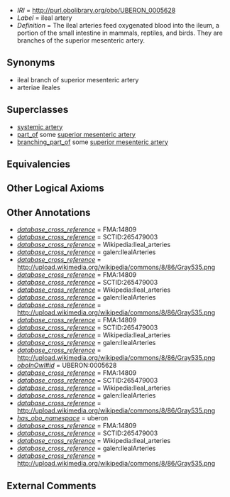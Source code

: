  * *IRI* = http://purl.obolibrary.org/obo/UBERON_0005628
 * *Label* = ileal artery
 * *Definition* = The ileal arteries feed oxygenated blood into the ileum, a portion of the small intestine in mammals, reptiles, and birds. They are branches of the superior mesenteric artery.

## Synonyms

 * ileal branch of superior mesenteric artery
 * arteriae ileales

## Superclasses

 * [systemic artery](../../UBERON/73/UBERON_0004573.md)
 * [part_of](../../BFO/50/BFO_0000050.md) some [superior mesenteric artery](../../UBERON/82/UBERON_0001182.md)
 * [branching_part_of](../../RO/80/RO_0002380.md) some [superior mesenteric artery](../../UBERON/82/UBERON_0001182.md)

## Equivalencies


## Other Logical Axioms


## Other Annotations

 * *[database_cross_reference](../../ef/oboInOwl#hasDbXref.md)* = FMA:14809
 * *[database_cross_reference](../../ef/oboInOwl#hasDbXref.md)* = SCTID:265479003
 * *[database_cross_reference](../../ef/oboInOwl#hasDbXref.md)* = Wikipedia:Ileal_arteries
 * *[database_cross_reference](../../ef/oboInOwl#hasDbXref.md)* = galen:IlealArteries
 * *[database_cross_reference](../../ef/oboInOwl#hasDbXref.md)* = http://upload.wikimedia.org/wikipedia/commons/8/86/Gray535.png
 * *[database_cross_reference](../../ef/oboInOwl#hasDbXref.md)* = FMA:14809
 * *[database_cross_reference](../../ef/oboInOwl#hasDbXref.md)* = SCTID:265479003
 * *[database_cross_reference](../../ef/oboInOwl#hasDbXref.md)* = Wikipedia:Ileal_arteries
 * *[database_cross_reference](../../ef/oboInOwl#hasDbXref.md)* = galen:IlealArteries
 * *[database_cross_reference](../../ef/oboInOwl#hasDbXref.md)* = http://upload.wikimedia.org/wikipedia/commons/8/86/Gray535.png
 * *[database_cross_reference](../../ef/oboInOwl#hasDbXref.md)* = FMA:14809
 * *[database_cross_reference](../../ef/oboInOwl#hasDbXref.md)* = SCTID:265479003
 * *[database_cross_reference](../../ef/oboInOwl#hasDbXref.md)* = Wikipedia:Ileal_arteries
 * *[database_cross_reference](../../ef/oboInOwl#hasDbXref.md)* = galen:IlealArteries
 * *[database_cross_reference](../../ef/oboInOwl#hasDbXref.md)* = http://upload.wikimedia.org/wikipedia/commons/8/86/Gray535.png
 * *[oboInOwl#id](../../id/oboInOwl#id.md)* = UBERON:0005628
 * *[database_cross_reference](../../ef/oboInOwl#hasDbXref.md)* = FMA:14809
 * *[database_cross_reference](../../ef/oboInOwl#hasDbXref.md)* = SCTID:265479003
 * *[database_cross_reference](../../ef/oboInOwl#hasDbXref.md)* = Wikipedia:Ileal_arteries
 * *[database_cross_reference](../../ef/oboInOwl#hasDbXref.md)* = galen:IlealArteries
 * *[database_cross_reference](../../ef/oboInOwl#hasDbXref.md)* = http://upload.wikimedia.org/wikipedia/commons/8/86/Gray535.png
 * *[has_obo_namespace](../../ce/oboInOwl#hasOBONamespace.md)* = uberon
 * *[database_cross_reference](../../ef/oboInOwl#hasDbXref.md)* = FMA:14809
 * *[database_cross_reference](../../ef/oboInOwl#hasDbXref.md)* = SCTID:265479003
 * *[database_cross_reference](../../ef/oboInOwl#hasDbXref.md)* = Wikipedia:Ileal_arteries
 * *[database_cross_reference](../../ef/oboInOwl#hasDbXref.md)* = galen:IlealArteries
 * *[database_cross_reference](../../ef/oboInOwl#hasDbXref.md)* = http://upload.wikimedia.org/wikipedia/commons/8/86/Gray535.png

## External Comments

